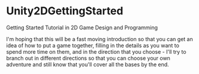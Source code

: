 # Unity2DGettingStarted
Getting Started Tutorial in 2D Game Design and Programming 

I'm hoping that this will be a fast moving introduction so that you can get an idea of how to put a game together, filling in the details as you want to spend more time on them, and in the direction that you choose - I'll try to branch out in different directions so that you can choose your own adventure and still know that you'll cover all the bases by the end.
